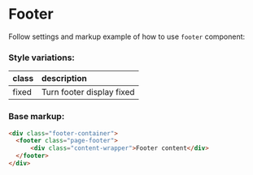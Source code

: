# Footer

Follow settings and markup example of how to use `footer` component:

### Style variations:

| class   | description               |
|---------|:------------------------- |
| fixed   | Turn footer display fixed |

### Base markup:
```html
<div class="footer-container">
  <footer class="page-footer">
      <div class="content-wrapper">Footer content</div>
  </footer>
</div>
```

